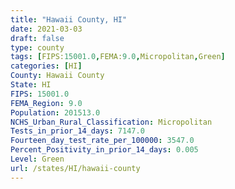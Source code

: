 ```yaml
---
title: "Hawaii County, HI"
date: 2021-03-03
draft: false
type: county
tags: [FIPS:15001.0,FEMA:9.0,Micropolitan,Green]
categories: [HI]
County: Hawaii County
State: HI
FIPS: 15001.0
FEMA_Region: 9.0
Population: 201513.0
NCHS_Urban_Rural_Classification: Micropolitan
Tests_in_prior_14_days: 7147.0
Fourteen_day_test_rate_per_100000: 3547.0
Percent_Positivity_in_prior_14_days: 0.005
Level: Green
url: /states/HI/hawaii-county
---
```



